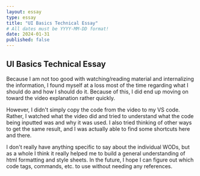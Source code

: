 ```yaml
---
layout: essay
type: essay
title: "UI Basics Technical Essay"
# All dates must be YYYY-MM-DD format!
date: 2024-01-31
published: false
---
```


## UI Basics Technical Essay

Because I am not too good with watching/reading material and internalizing the information, I found myself at a loss most of the time regarding what I should do and how I should do it. Because of this, I did end up moving on toward the video explanation rather quickly.

However, I didn't simply copy the code from the video to my VS code. Rather, I watched what the video did and tried to understand what the code being inputted was and why it was used. I also tried thinking of other ways to get the same result, and I was actually able to find some shortcuts here and there.

I don't really have anything specific to say about the individual WODs, but as a whole I think it really helped me to build a general understanding of html formatting and style sheets. In the future, I hope I can figure out which code tags, commands, etc. to use without needing any references.
